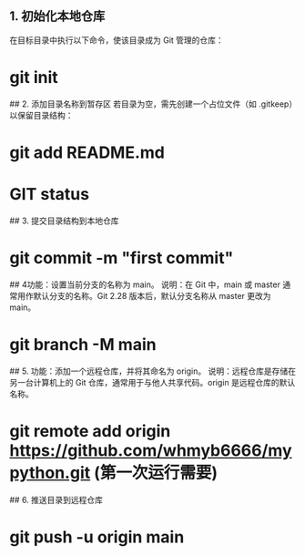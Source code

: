 ## ‌1. 初始化本地仓库‌
在目标目录中执行以下命令，使该目录成为 Git 管理的仓库：
# git init

‌## 2. 添加目录名称到暂存区‌
若目录为空，需先创建一个占位文件（如 .gitkeep）以保留目录结构：
# git add README.md


# GIT status

‌## 3. 提交目录结构到本地仓库

# git commit -m "first commit"


‌## 4功能‌：设置当前分支的名称为 main。
‌说明‌：在 Git 中，main 或 master 通常用作默认分支的名称。Git 2.28 版本后，默认分支名称从 master 更改为 main。
# git branch -M main

‌## 5. ‌功能‌：添加一个远程仓库，并将其命名为 origin。
‌说明‌：远程仓库是存储在另一台计算机上的 Git 仓库，通常用于与他人共享代码。origin 是远程仓库的默认名称。
# git remote add origin https://github.com/whmyb6666/mypython.git   (第一次运行需要)

‌## 6. 推送目录到远程仓库
# git push -u origin main

